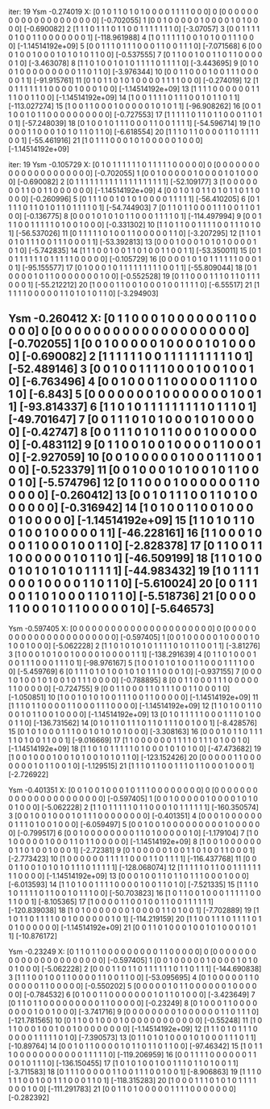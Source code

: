 iter: 19
Ysm -0.274019
X: [0 1 0 1 1 0 1 0 1 0 0 0 0 1 1 1 1 0 0 0]
0 [0 0 0 0 0 0 0 0 0 0 0 0 0 0 0 0 0 0 0 0] [-0.702055]
1 [0 0 1 0 0 0 0 0 1 0 0 0 0 1 0 1 0 0 0 0] [-0.690082]
2 [1 1 1 0 1 1 1 0 1 1 0 0 1 1 1 1 1 1 1 0] [-3.07057]
3 [0 0 1 1 1 1 0 1 0 0 1 1 0 0 0 0 0 0 0 1] [-118.961988]
4 [1 0 1 1 1 1 1 0 0 1 0 1 0 0 1 1 1 0 0 0] [-1.14514192e+09]
5 [0 0 1 1 1 0 1 1 1 0 0 0 1 1 0 0 1 1 1 0] [-7.071568]
6 [0 0 0 1 0 0 1 0 0 0 1 0 1 0 1 0 1 1 0 0] [-0.537555]
7 [0 1 1 0 0 1 0 0 1 1 0 1 1 0 0 0 0 0 1 0] [-3.463078]
8 [1 1 0 1 0 0 1 0 1 0 1 1 1 1 0 1 1 1 1 0] [-3.443695]
9 [0 1 0 0 1 0 0 0 0 0 0 0 0 0 1 1 0 1 1 0] [-3.976344]
10 [0 0 1 1 0 0 0 1 0 0 1 1 1 0 0 0 0 0 1 1] [-91.915761]
11 [0 1 0 1 1 0 1 0 1 0 0 0 0 1 1 1 1 0 0 0] [-0.274019]
12 [1 0 1 1 1 1 1 1 1 0 0 0 0 1 0 0 0 1 0 0] [-1.14514192e+09]
13 [1 1 1 1 0 0 0 0 0 0 1 1 1 1 0 0 1 1 0 0] [-1.14514192e+09]
14 [1 0 0 1 1 1 1 0 1 1 1 0 0 1 0 1 1 0 1 1] [-113.027274]
15 [1 0 0 1 1 0 0 0 1 0 0 0 0 0 1 0 1 0 1 1] [-96.908262]
16 [0 0 1 1 0 0 1 0 1 1 0 0 0 0 0 0 0 0 0 0] [-0.727553]
17 [1 1 1 1 1 0 1 1 0 1 1 0 0 0 1 1 0 1 0 1] [-57.248039]
18 [0 1 0 0 1 0 1 1 1 0 0 0 1 1 0 0 1 1 1 1] [-54.596714]
19 [1 0 0 0 0 1 1 0 0 0 1 0 1 0 1 1 0 1 1 0] [-6.618554]
20 [1 1 1 0 1 1 0 0 0 0 1 1 0 1 1 1 1 0 0 1] [-55.461916]
21 [1 0 1 1 1 0 0 0 1 0 1 0 0 0 0 0 1 0 0 0] [-1.14514192e+09]

iter: 19
Ysm -0.105729
X: [0 1 0 1 1 1 1 1 1 0 1 1 1 1 1 0 0 0 0 0]
0 [0 0 0 0 0 0 0 0 0 0 0 0 0 0 0 0 0 0 0 0] [-0.702055]
1 [0 0 1 0 0 0 0 0 1 0 0 0 0 1 0 1 0 0 0 0] [-0.690082]
2 [0 1 1 1 1 1 1 1 1 1 1 1 1 1 1 1 1 1 1 1] [-52.109177]
3 [1 0 0 0 0 0 0 0 1 1 0 0 1 1 0 0 0 0 0 0] [-1.14514192e+09]
4 [0 0 1 0 1 0 1 1 0 1 0 1 1 0 1 1 0 0 0 0] [-0.260996]
5 [0 1 1 1 0 0 1 0 1 0 1 0 0 0 0 1 1 1 1 1] [-56.410205]
6 [0 1 1 1 1 0 1 1 0 1 0 1 1 0 1 1 1 1 0 1] [-54.744903]
7 [0 1 1 0 1 1 0 0 0 1 1 1 0 0 1 1 0 1 0 0] [-0.136775]
8 [0 0 0 1 0 1 0 1 0 1 1 0 0 0 1 1 1 1 0 1] [-114.497994]
9 [0 0 1 1 1 0 0 1 1 1 1 1 0 1 0 0 1 0 0 0] [-0.331302]
10 [1 1 0 1 1 0 0 1 1 1 1 0 0 1 1 1 0 1 0 1] [-56.537026]
11 [0 1 1 1 1 1 0 1 0 0 1 1 0 0 0 0 0 1 1 0] [-3.207295]
12 [1 1 0 1 0 1 0 1 1 1 0 0 1 1 1 0 0 0 1 1] [-53.392813]
13 [0 0 0 1 0 0 0 1 0 1 0 1 0 0 0 0 1 0 1 0] [-5.742835]
14 [1 1 1 0 0 1 0 0 1 1 0 1 0 0 1 1 0 0 1 1] [-53.350011]
15 [0 1 0 1 1 1 1 1 1 0 1 1 1 1 1 0 0 0 0 0] [-0.105729]
16 [0 0 0 0 1 0 1 0 1 1 1 1 1 1 0 0 0 1 0 1] [-95.155577]
17 [0 1 0 0 0 1 0 1 1 1 1 1 1 1 1 1 0 0 1 1] [-55.809044]
18 [0 1 0 0 0 0 1 0 1 1 0 0 0 0 0 0 0 1 0 0] [-0.552528]
19 [0 1 1 0 0 0 1 1 1 0 1 1 0 1 1 1 0 0 0 1] [-55.212212]
20 [1 0 0 0 1 1 0 0 1 0 0 0 1 0 0 1 1 1 1 0] [-6.55517]
21 [1 1 1 1 1 0 0 0 0 0 1 1 0 1 0 1 0 1 1 0] [-3.294903]

Ysm -0.260412
X: [0 1 1 0 0 0 1 0 0 0 0 0 0 1 1 0 0 0 0 0]
0 [0 0 0 0 0 0 0 0 0 0 0 0 0 0 0 0 0 0 0 0] [-0.702055]
1 [0 0 1 0 0 0 0 0 1 0 0 0 0 1 0 1 0 0 0 0] [-0.690082]
2 [1 1 1 1 1 1 0 0 1 1 1 1 1 1 1 1 1 1 0 1] [-52.489146]
3 [0 0 1 0 0 1 1 1 1 0 0 0 1 0 0 1 0 0 1 0] [-6.763496]
4 [0 0 1 0 0 0 1 1 0 0 0 0 0 1 1 1 0 0 1 0] [-6.843]
5 [0 0 0 0 0 0 0 1 0 0 0 0 0 0 0 1 0 0 1 1] [-93.814337]
6 [1 1 0 1 0 1 1 1 1 1 1 1 1 1 0 1 1 1 0 1] [-49.701647]
7 [0 0 1 1 1 0 1 0 1 0 0 0 1 0 1 0 0 0 0 0] [-0.42747]
8 [0 0 1 1 1 0 1 0 1 1 0 0 0 1 0 0 0 0 0 0] [-0.483112]
9 [0 1 1 0 0 1 0 0 1 0 0 0 0 1 1 0 0 0 1 0] [-2.927059]
10 [0 0 1 0 0 0 0 0 1 0 0 0 1 1 1 0 0 1 0 0] [-0.523379]
11 [0 0 1 0 0 0 1 0 1 0 0 1 0 1 1 0 0 0 1 0] [-5.574796]
12 [0 1 1 0 0 0 1 0 0 0 0 0 0 1 1 0 0 0 0 0] [-0.260412]
13 [0 0 1 0 1 1 1 0 0 1 1 0 1 0 0 0 0 0 0 0] [-0.316942]
14 [1 0 1 0 0 1 1 0 0 1 0 0 0 0 1 0 0 0 0 0] [-1.14514192e+09]
15 [1 1 0 1 0 1 1 0 0 1 0 0 1 0 0 0 0 0 1 1] [-46.228161]
16 [1 1 0 0 0 1 0 0 0 1 1 0 0 0 1 0 0 1 1 0] [-2.828378]
17 [0 1 1 0 0 1 1 1 0 0 0 0 0 0 1 0 1 1 0 1] [-46.509199]
18 [1 1 0 1 0 0 0 1 0 1 0 1 0 1 0 1 1 1 1 1] [-44.983432]
19 [1 0 1 1 1 1 0 0 0 1 0 0 0 0 1 1 0 1 1 0] [-5.610024]
20 [0 0 1 1 1 0 0 1 1 0 1 0 0 0 1 1 0 1 1 0] [-5.518736]
21 [0 0 0 0 1 1 0 0 0 1 0 1 1 0 0 0 0 0 1 0] [-5.646573]
----------------------------------------------------------------
Ysm -0.597405
X: [0 0 0 0 0 0 0 0 0 0 0 0 0 0 0 0 0 0 0 0 0 0]
0 [0 0 0 0 0 0 0 0 0 0 0 0 0 0 0 0 0 0 0 0 0 0] [-0.597405]
1 [0 0 1 0 0 0 0 0 1 0 0 0 0 1 0 1 0 0 1 0 0 0] [-5.062228]
2 [1 1 0 1 0 1 0 1 0 1 1 1 1 0 1 0 1 1 0 0 1 1] [-3.81276]
3 [1 0 0 0 1 0 1 0 0 1 0 0 0 0 1 0 0 0 0 1 1 1] [-138.291639]
4 [0 1 1 0 1 0 0 0 1 0 0 1 1 1 0 0 0 1 1 1 0 1] [-98.976167]
5 [1 0 0 1 0 1 0 1 0 0 1 1 0 0 0 1 1 1 1 0 0 0] [-5.459769]
6 [0 1 1 1 0 1 0 1 0 0 1 0 1 0 1 1 1 0 0 0 1 0] [-0.937155]
7 [0 0 0 1 0 1 0 0 1 0 1 0 0 1 0 1 1 1 0 0 0 0] [-0.788895]
8 [0 0 1 1 0 0 0 1 1 1 0 0 0 0 0 1 1 0 0 0 0 0] [-0.724755]
9 [0 0 1 1 0 0 0 1 1 0 1 1 1 0 0 1 1 0 0 0 1 0] [-1.050851]
10 [1 0 0 1 0 1 0 1 0 0 1 1 1 0 0 1 1 0 0 0 0 0] [-1.14514192e+09]
11 [1 1 1 0 1 1 0 0 0 0 1 1 0 0 0 1 1 1 0 0 0 0] [-1.14514192e+09]
12 [1 1 0 1 0 0 1 1 0 0 0 1 0 1 1 0 0 1 0 0 0 0] [-1.14514192e+09]
13 [0 1 0 1 1 1 1 1 0 0 0 1 1 1 0 1 0 0 0 1 1 0] [-136.731562]
14 [0 1 0 1 1 0 1 1 1 0 1 1 0 1 1 1 0 0 1 0 0 1] [-8.428576]
15 [0 1 0 1 0 0 0 1 1 1 0 0 1 0 1 0 1 0 1 0 0 0] [-3.308163]
16 [0 0 0 1 0 1 1 0 1 1 1 1 1 0 1 0 0 1 1 0 0 1] [-9.016669]
17 [1 1 0 0 0 0 0 0 1 1 1 1 0 1 1 1 0 1 0 0 1 0] [-1.14514192e+09]
18 [1 1 0 1 0 1 1 1 1 1 0 1 0 0 0 1 0 1 0 1 0 0] [-47.473682]
19 [1 0 0 1 0 0 0 1 0 0 1 0 1 0 0 1 0 1 0 1 1 0] [-123.152426]
20 [0 0 0 0 0 1 1 0 0 0 0 0 0 0 1 0 1 1 0 0 1 0] [-1.129515]
21 [1 1 1 0 1 1 0 0 1 1 1 0 1 1 0 0 0 1 0 0 0 1] [-2.726922]

Ysm -0.401351
X: [0 0 1 0 0 1 0 0 0 1 0 1 1 1 0 0 0 0 0 0 0 0]
0 [0 0 0 0 0 0 0 0 0 0 0 0 0 0 0 0 0 0 0 0 0 0] [-0.597405]
1 [0 0 1 0 0 0 0 0 1 0 0 0 0 1 0 1 0 0 1 0 0 0] [-5.062228]
2 [1 1 0 1 1 1 1 1 0 1 1 0 0 0 1 0 1 1 1 1 1 1] [-160.350574]
3 [0 0 1 0 0 1 0 0 0 1 0 1 1 1 0 0 0 0 0 0 0 0] [-0.401351]
4 [0 0 0 1 0 0 0 0 0 0 0 1 1 1 0 1 0 0 1 0 0 0] [-6.059497]
5 [0 0 1 0 0 1 0 0 0 0 0 0 0 0 0 1 0 0 0 0 0 0] [-0.799517]
6 [0 0 1 0 0 0 0 0 0 0 0 1 1 0 1 0 0 0 0 0 1 0] [-1.179104]
7 [1 0 1 0 0 0 0 0 1 0 0 0 1 1 0 1 1 0 0 0 0 0] [-1.14514192e+09]
8 [1 0 0 1 0 0 0 0 0 0 0 1 1 0 1 0 0 1 0 0 0 1] [-2.72381]
9 [0 1 0 0 0 0 0 1 0 0 1 1 0 1 0 0 1 1 0 0 0 1] [-2.773423]
10 [1 0 0 0 0 0 0 1 1 1 1 1 0 0 0 1 1 0 1 1 1 1] [-116.437768]
11 [0 0 0 1 1 0 0 1 0 1 0 1 0 1 1 1 0 1 1 1 1 1] [-128.068074]
12 [1 1 1 1 1 0 1 1 0 0 1 1 1 1 1 1 1 1 0 0 0 0] [-1.14514192e+09]
13 [0 0 0 1 0 0 1 1 0 1 1 0 1 1 1 0 0 0 1 0 0 0] [-6.013593]
14 [1 1 0 1 0 0 1 1 1 1 0 0 0 0 1 0 0 1 1 0 1 0] [-7.521335]
15 [1 1 1 0 1 0 1 1 1 1 0 1 1 0 0 1 0 1 1 1 0 0] [-50.703823]
16 [1 0 1 1 0 0 1 0 0 0 1 1 1 1 1 0 0 1 1 0 0 1] [-8.105365]
17 [1 0 0 0 0 1 1 0 0 1 0 0 1 1 0 0 1 1 1 1 1 1] [-120.839038]
18 [1 0 1 0 0 0 0 0 0 0 1 0 0 0 0 1 1 0 1 0 0 1] [-7.702889]
19 [1 1 0 1 1 0 1 1 1 1 0 0 1 0 0 0 0 0 0 1 0 1] [-114.219159]
20 [1 1 0 0 1 1 1 0 1 1 1 1 0 1 0 1 0 0 0 0 0 0] [-1.14514192e+09]
21 [0 0 1 1 0 1 0 0 0 1 0 0 1 0 1 0 0 0 1 0 1 1] [-10.876172]

Ysm -0.23249
X: [0 1 1 0 1 1 0 0 0 0 0 0 0 0 0 1 1 0 0 0 0 0]
0 [0 0 0 0 0 0 0 0 0 0 0 0 0 0 0 0 0 0 0 0 0 0] [-0.597405]
1 [0 0 1 0 0 0 0 0 1 0 0 0 0 1 0 1 0 0 1 0 0 0] [-5.062228]
2 [0 0 0 1 1 0 1 1 0 1 1 1 1 1 1 0 1 1 0 1 1 1] [-144.690838]
3 [1 1 1 0 0 1 0 0 1 1 0 0 0 0 1 1 0 0 1 1 0 0] [-53.095695]
4 [0 1 0 0 0 0 0 1 1 0 0 0 0 0 0 1 1 0 0 0 0 0] [-0.550202]
5 [0 0 0 0 0 1 0 1 1 0 0 0 0 0 0 1 0 0 0 0 0 0] [-0.784532]
6 [0 1 0 0 1 1 0 0 0 0 0 0 0 1 0 1 1 0 1 0 0 0] [-3.423649]
7 [0 1 1 0 1 1 0 0 0 0 0 0 0 0 0 1 1 0 0 0 0 0] [-0.23249]
8 [0 1 0 0 0 1 1 0 0 0 0 0 0 0 0 1 0 0 1 0 0 0] [-3.741716]
9 [0 0 0 0 0 0 0 0 1 0 0 0 0 0 0 1 1 0 1 1 1 0] [-121.781565]
10 [0 1 1 0 0 1 0 0 0 1 0 0 0 0 0 0 0 0 0 0 0 0] [-0.55248]
11 [1 0 1 1 0 0 0 1 0 0 1 0 0 1 0 0 0 0 0 0 0 0] [-1.14514192e+09]
12 [1 1 1 0 1 0 1 1 1 0 0 0 0 0 1 1 1 1 1 0 1 0] [-7.390573]
13 [0 1 1 0 1 0 1 0 0 0 1 0 1 0 0 0 1 1 1 0 1 1] [-10.89764]
14 [0 0 1 0 1 1 0 0 0 0 1 0 1 1 0 1 1 0 1 1 0 0] [-97.46342]
15 [1 0 1 1 1 0 0 0 0 0 0 0 0 0 0 0 1 1 1 1 1 0] [-119.206959]
16 [0 0 1 1 1 1 0 0 0 0 0 0 1 1 0 0 1 0 1 1 1 0] [-136.150455]
17 [1 0 1 0 1 0 0 1 0 0 1 1 1 0 1 1 0 1 0 0 1 1] [-3.711583]
18 [0 1 1 1 0 0 0 0 0 1 1 0 0 1 1 1 0 0 1 0 0 1] [-8.906863]
19 [1 1 1 0 1 1 1 0 0 1 0 0 1 1 1 0 0 0 1 1 0 1] [-118.315283]
20 [1 0 0 0 1 1 1 0 1 0 1 0 1 1 1 1 0 0 0 1 0 0] [-111.291783]
21 [0 0 1 1 0 1 0 0 0 0 0 1 1 1 1 0 0 0 0 0 0 0] [-0.282392]

